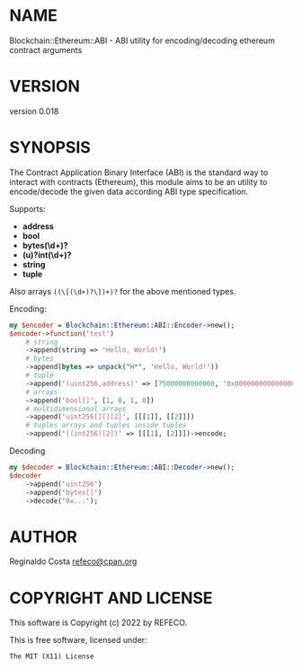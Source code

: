 # NAME

Blockchain::Ethereum::ABI - ABI utility for encoding/decoding ethereum contract arguments

# VERSION

version 0.018

# SYNOPSIS

The Contract Application Binary Interface (ABI) is the standard way to interact
with contracts (Ethereum), this module aims to be an utility to encode/decode the given
data according ABI type specification.

Supports:

- **address**
- **bool**
- **bytes(\\d+)?**
- **(u)?int(\\d+)?**
- **string**
- **tuple**

Also arrays `((\[(\d+)?\])+)?` for the above mentioned types.

Encoding:

```perl
my $encoder = Blockchain::Ethereum::ABI::Encoder->new();
$encoder->function('test')
    # string
    ->append(string => 'Hello, World!')
    # bytes
    ->append(bytes => unpack("H*", 'Hello, World!'))
    # tuple
    ->append('(uint256,address)' => [75000000000000, '0x0000000000000000000000000000000000000000'])
    # arrays
    ->append('bool[]', [1, 0, 1, 0])
    # multidimensional arrays
    ->append('uint256[][][2]', [[[1]], [[2]]])
    # tuples arrays and tuples inside tuples
    ->append('((int256)[2])' => [[[1], [2]]])->encode;
```

Decoding

```perl
my $decoder = Blockchain::Ethereum::ABI::Decoder->new();
$decoder
    ->append('uint256')
    ->append('bytes[]')
    ->decode('0x...');
```

# AUTHOR

Reginaldo Costa <refeco@cpan.org>

# COPYRIGHT AND LICENSE

This software is Copyright (c) 2022 by REFECO.

This is free software, licensed under:

```
The MIT (X11) License
```
